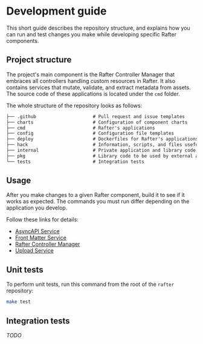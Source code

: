 # Development guide

This short guide describes the repository structure, and explains how you can run and test changes you make while developing specific Rafter components.

## Project structure

The project's main component is the Rafter Controller Manager that embraces all controllers handling custom resources in Rafter. It also contains services that mutate, validate, and extract metadata from assets. The source code of these applications is located under the `cmd` folder.

The whole structure of the repository looks as follows:

```txt
├── .github                     # Pull request and issue templates
├── charts                      # Configuration of component charts
├── cmd                         # Rafter's applications
├── config                      # Configuration file templates
├── deploy                      # Dockerfiles for Rafter's applications
├── hack                        # Information, scripts, and files useful for development
├── internal                    # Private application and library code
├── pkg                         # Library code to be used by external applications
└── tests                       # Integration tests
```

## Usage

After you make changes to a given Rafter component, build it to see if it works as expected. The commands you must run differ depending on the application you develop.

Follow these links for details:

- [AsyncAPI Service](./cmd/extension/asyncapi#usage)
- [Front Matter Service](./cmd/extension/frontmatter#usage)
- [Rafter Controller Manager](./cmd/manager/README.md#usage)
- [Upload Service](./cmd/uploader#usage)

## Unit tests

To perform unit tests, run this command from the root of the `rafter` repository:

```bash
make test
```

## Integration tests

_TODO_

